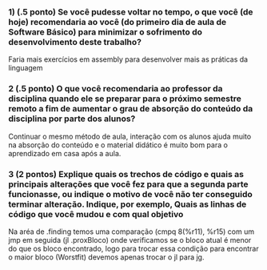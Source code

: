### 1) (.5 ponto) Se você pudesse voltar no tempo, o que você (de hoje) recomendaria ao você (do primeiro dia de aula de Software Básico) para minimizar o sofrimento do desenvolvimento deste trabalho?

Faria mais exercícios em assembly para desenvolver mais as práticas da linguagem

### 2 (.5 ponto) O que você recomendaria ao professor da disciplina quando ele se preparar para o próximo semestre remoto a fim de aumentar o grau de absorção do conteúdo da disciplina por parte dos alunos?

Continuar o mesmo método de aula, interação com os alunos ajuda muito na absorção do conteúdo e o material didático é muito bom para o aprendizado em casa após a aula.

### 3 (2 pontos) Explique quais os trechos de código e quais as principais alterações que você fez para que a segunda parte funcionasse, ou indique o motivo de você não ter conseguido terminar alteração. Indique, por exemplo, Quais as linhas de código que você mudou e com qual objetivo

Na aréa de .finding temos uma comparação (cmpq 8(%r11), %r15) com um jmp em seguida (jl .proxBloco) onde verificamos se o bloco atual é menor do que os bloco encontrado, logo para trocar essa condição para encontrar o maior bloco (Worstfit) devemos apenas trocar o jl para jg.
